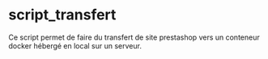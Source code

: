 # script_transfert
Ce script permet de faire du transfert de site prestashop vers un conteneur docker hébergé en local sur un serveur.
